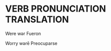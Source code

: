 
# VERB              PRONUNCIATION           TRANSLATION

Were                wər                      Fueron

Worry               wərē                     Preocuparse

